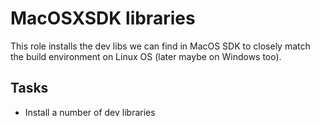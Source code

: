 # MacOSXSDK libraries

This role installs the dev libs we can find in MacOS SDK to closely match the build environment on
Linux OS (later maybe on Windows too).

## Tasks

* Install a number of dev libraries
